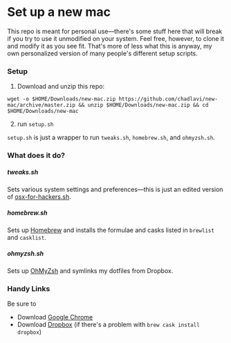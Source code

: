 # Set up a new mac
This repo is meant for personal use—there's some stuff here that will break if you try to use it unmodified on your system. Feel free, however, to clone it and modify it as you see fit. That's more of less what this is anyway, my own personalized version of many people's different setup scripts.

### Setup
1. Download and unzip this repo:
```
wget -o $HOME/Downloads/new-mac.zip https://github.com/chadlavi/new-mac/archive/master.zip && unzip $HOME/Downloads/new-mac.zip && cd $HOME/Downloads/new-mac
```
2. run `setup.sh` 

`setup.sh` is just a wrapper to run `tweaks.sh`, `homebrew.sh`, and `ohmyzsh.sh`.

### What does it do?
##### tweaks.sh
Sets various system settings and preferences—this is just an edited version of [osx-for-hackers.sh](https://gist.github.com/brandonb927/3195465).

##### homebrew.sh
Sets up [Homebrew](brew.sh) and installs the formulae and casks listed in `brewlist` and `casklist`.

##### ohmyzsh.sh
Sets up [OhMyZsh](https://github.com/robbyrussell/oh-my-zsh) and symlinks my dotfiles from Dropbox.

### Handy Links
Be sure to
- Download [Google Chrome](https://www.google.com/chrome/browser/desktop/index.html)
- Download [Dropbox](https://www.dropbox.com/downloading?full=1&os=mac) (if there's a problem with `brew cask install dropbox`)

